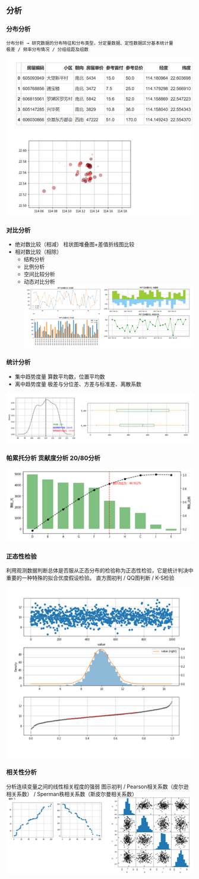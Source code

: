 ## 分析
### 分布分析
    分布分析 → 研究数据的分布特征和分布类型，分定量数据、定性数据区分基本统计量
    极差 / 频率分布情况 / 分组组距及组数

![](attachments/Pasted%20image%2020220906152511.png)
### 对比分析
- 绝对数比较（相减）  柱状图堆叠图+差值折线图比较 
- 相对数比较（相除）
	- 结构分析
	- 比例分析
	- 空间比较分析
	- 动态对比分析
![](attachments/截屏2022-09-06%20下午3.25.31.png)

### 统计分析
- 集中趋势度量     算数平均数，位置平均数 
- 离中趋势度量     极差与分位差、方差与标准差、离散系数

![](attachments/截屏2022-09-06%20下午3.29.55.png)
### 帕累托分析 贡献度分析 20/80分析

![](attachments/截屏2022-09-06%20下午3.31.03.png)
### 正态性检验
利用观测数据判断总体是否服从正态分布的检验称为正态性检验，它是统计判决中重要的一种特殊的拟合优度假设检验。
直方图初判 / QQ图判断 / K-S检验

![](attachments/截屏2022-09-06%20下午3.31.30.png)

### 相关性分析
分析连续变量之间的线性相关程度的强弱
图示初判 / Pearson相关系数（皮尔逊相关系数） / Sperman秩相关系数（斯皮尔曼相关系数）
![](attachments/截屏2022-09-06%20下午3.31.54.png)